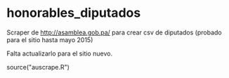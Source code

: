 # honorables_diputados
Scraper de http://asamblea.gob.pa/ para crear csv de diputados (probado para el sitio hasta mayo 2015)

Falta actualizarlo para el sitio nuevo.

source("auscrape.R") 
